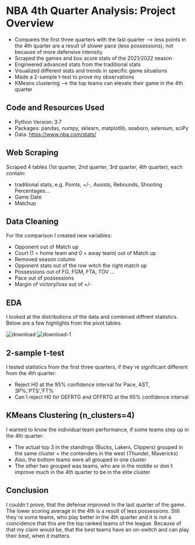 # NBA 4th Quarter Analysis: Project Overview
* Compares the first three quarters with the last quarter --> less points in the 4th quarter are a result of slower pace (less possessions), not because of more defensive intensity
* Scraped the games and box score stats of the 2021/2022 season
* Engineered advanced stats from the traditional stats
* Visualized different stats and trends in specific game situations
* Made a 2-sample t-test to prove my observations
* KMeans clustering --> the top teams can elevate their game in the 4th quarter

## Code and Resources Used 
* Python Version: 3.7  
* Packages: pandas, numpy, sklearn, matplotlib, seaborn, selenium, sciPy 
* Data: https://www.nba.com/stats/

## Web Scraping
Scraped 4 tables (1st quarter, 2nd quarter, 3rd quarter, 4th quarter), each contain:
* traditional stats, e.g. Points, +/-, Assists, Rebounds, Shooting Percentages...
* Game Date
* Matchup

## Data Cleaning
For the comparison I created new variables:
* Opponent out of Match up
* Court (1 = home team and 0 = away team) out of Match up
* Removed season column
* Opponent stats out of the row witch the right match up
* Possessions out of FG, FGM, FTA, TOV ...
* Pace out of possessions
* Margin of victory/loss out of +/-

## EDA
I looked at the distributions of the data and combined diffrent statistics. Below are a few highlights from the pivot tables. 

![download](https://user-images.githubusercontent.com/60159274/193351786-0b2b62b7-9c17-445d-9e38-69ec83c56478.png)
![download-1](https://user-images.githubusercontent.com/60159274/193351801-02bda442-2f59-45e7-8399-af5524890c3e.png)

## 2-sample t-test
I tested statistics from the first three quarters, if they´re significant different from the 4th quarter:
* Reject H0 at the 95% confidence interval for Pace, AST, 3P%,'PTS','FT%
* Can´t reject H0 for DEFRTG and OFFRTG at the 95% confidence interval

## KMeans Clustering (n_clusters=4)
I wanted to know the individual team performance, if some teams step up in the 4th quarter:
* The actual top 3 in the standings (Bucks, Lakers, Clippers) grouped in the same cluster + the contenders in the west (Thunder, Mavericks)
* Also, the bottom teams were all grouped in one cluster
* The other two grouped was teams, who are in the middle or don´t improve much in the 4th quarter to be in the elite cluster

## Conclusion
I couldn´t prove, that the defense improved in the last quarter of the game. The lower scoring average in the 4th is a result of less possessions.
Still they´re some teams, who play better in the 4th quarter and it is not a coincidence that this are the top ranked teams of the league. Because of that my claim would be, that the best teams have an on-switch and can play their best, when it matters.

